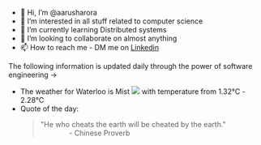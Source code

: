 - 👋 Hi, I’m @aarusharora
- 👀 I’m interested in all stuff related to computer science
- 🌱 I’m currently learning Distributed systems
- 💞️ I’m looking to collaborate on almost anything
- 📫 How to reach me - DM me on [Linkedin](https://www.linkedin.com/in/aarusharora789/)

The following information is updated daily through the power of software engineering ->
- The weather for Waterloo is Mist ![](https://openweathermap.org/img/wn/50d.png) with temperature from 1.32℃ - 2.28℃
- Quote of the day:  
	> "He who cheats the earth will be cheated by the earth."  
	> &emsp;&emsp;&emsp;&emsp;- Chinese Proverb
